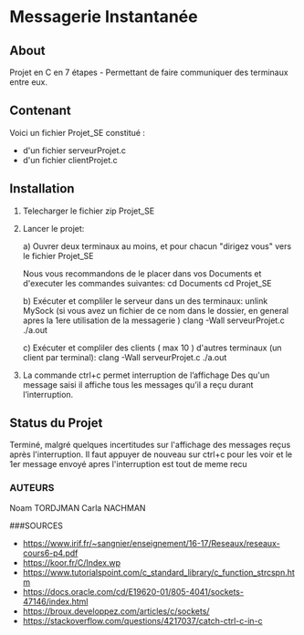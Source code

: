 # Messagerie Instantanée

## About
Projet en C en 7 étapes - Permettant de faire communiquer des terminaux entre eux.

## Contenant
Voici un fichier Projet_SE constitué :
- d'un fichier serveurProjet.c
- d'un fichier clientProjet.c

## Installation
1. Telecharger le fichier zip Projet_SE
2. Lancer le projet:

	a) Ouvrer deux terminaux au moins, et pour chacun "dirigez vous" vers le fichier Projet_SE

	Nous vous recommandons de le placer dans vos Documents et d'executer les commandes suivantes:
  		cd Documents
  		cd Projet_SE

  	b) Exécuter et compliler le serveur dans un des terminaux:
      	unlink MySock (si vous avez un fichier de ce nom dans le dossier, en general apres la 1ere utilisation de la messagerie )
      	clang -Wall serveurProjet.c
  		./a.out

  	c) Exécuter et compliler des clients ( max 10 ) d'autres terminaux (un client par terminal):
		clang -Wall serveurProjet.c
  		./a.out


3. La commande ctrl+c permet interruption de l’affichage  Des qu'un message saisi il affiche tous les messages qu’il a reçu durant l’interruption.


## Status du Projet
Terminé, malgré quelques incertitudes sur l'affichage des messages reçus après l'interruption.
Il faut appuyer de nouveau sur ctrl+c pour les voir et le 1er message envoyé apres l'interruption est tout de meme recu

### AUTEURS
Noam TORDJMAN
Carla NACHMAN

###SOURCES
- https://www.irif.fr/~sangnier/enseignement/16-17/Reseaux/reseaux-cours6-p4.pdf
- https://koor.fr/C/Index.wp
- https://www.tutorialspoint.com/c_standard_library/c_function_strcspn.htm
- https://docs.oracle.com/cd/E19620-01/805-4041/sockets-47146/index.html
- https://broux.developpez.com/articles/c/sockets/
- https://stackoverflow.com/questions/4217037/catch-ctrl-c-in-c
